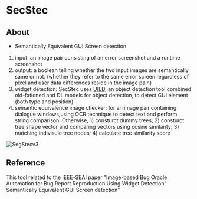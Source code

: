 # SecStec
## About
 - Semantically Equivalent GUI Screen detection. 
 1. input: an image pair consisting of  an error screenshot and a runtime screenshot
 2. output: a boolean telling whether the two input images are semantically same or not. 
 (whether they refer to the same error screen regardless of pixel and user data differences reside in the image pair.)
 4. widget detection: SecStec uses [UIED](https://github.com/MulongXie/UIED), an object detection tool combined old-fationed and DL models for object detection, to detect GUI element (both type and position)
 5. semantic equivalence image checker: for an image pair containing dialogue windows,using OCR technique to detect text and perform string comparison. Otherwise, 1) consturct dummy trees; 2) consturct tree shape vector and comparing vectors using cosine similarity; 3) matching indivisule tree nodes; 4) calculate tree similarity score
 
 ![SegStecv3](https://user-images.githubusercontent.com/48971920/114656895-da806680-9d29-11eb-9384-56d2a5ff8795.png)

 

## Reference
This tool related to the IEEE-SEAI paper "Image-based Bug Oracle Automation for Bug Report Reproduction Using Widget Detection" Semantically Equivalent GUI Screen detection"



